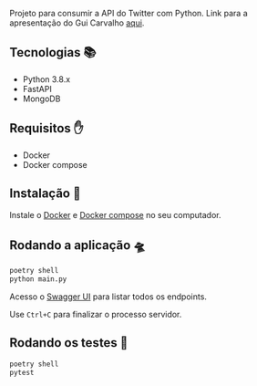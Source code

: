 Projeto para consumir a API do Twitter com Python.
Link para a apresentação do Gui Carvalho [aqui](https://docs.google.com/presentation/d/11DkkyQUIloVQLm8i6hN6w3xyUaP4WSRE/edit?usp=sharing&ouid=102662434190974209165&rtpof=true&sd=true).

## Tecnologias 📚

- Python 3.8.x
- FastAPI
- MongoDB

## Requisitos ✋

- Docker
- Docker compose

## Instalação 💽

Instale o [Docker](https://www.docker.com) e [Docker compose](https://docs.docker.com/compose/) no seu computador.

## Rodando a aplicação 🛸

```sh
poetry shell
python main.py
```

Acesso o [Swagger UI](http://localhost:8000/docs) para listar todos os endpoints.

Use `Ctrl+C` para finalizar o processo servidor.

## Rodando os testes 🧪

```sh
poetry shell
pytest
```
